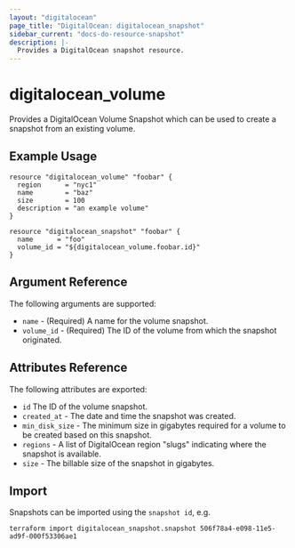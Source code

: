 ```yaml
---
layout: "digitalocean"
page_title: "DigitalOcean: digitalocean_snapshot"
sidebar_current: "docs-do-resource-snapshot"
description: |-
  Provides a DigitalOcean snapshot resource.
---
```


# digitalocean\_volume

Provides a DigitalOcean Volume Snapshot which can be used to create a snapshot from an existing volume.

## Example Usage

```hcl
resource "digitalocean_volume" "foobar" {
  region      = "nyc1"
  name        = "baz"
  size        = 100
  description = "an example volume"
}

resource "digitalocean_snapshot" "foobar" {
  name      = "foo"
  volume_id = "${digitalocean_volume.foobar.id}"
}
```

## Argument Reference

The following arguments are supported:

* `name` - (Required) A name for the volume snapshot.
* `volume_id` - (Required) The ID of the volume from which the snapshot originated.

## Attributes Reference

The following attributes are exported:

* `id` The ID of the volume snapshot.
* `created_at` - The date and time the snapshot was created.
* `min_disk_size` - The minimum size in gigabytes required for a volume to be created based on this snapshot.
* `regions` - A list of DigitalOcean region "slugs" indicating where the snapshot is available.
* `size` - The billable size of the snapshot in gigabytes.


## Import

Snapshots can be imported using the `snapshot id`, e.g.

```
terraform import digitalocean_snapshot.snapshot 506f78a4-e098-11e5-ad9f-000f53306ae1
```
